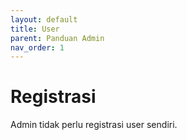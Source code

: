 ```yaml
---
layout: default
title: User
parent: Panduan Admin
nav_order: 1
---
```


# Registrasi
Admin tidak perlu registrasi user sendiri.
